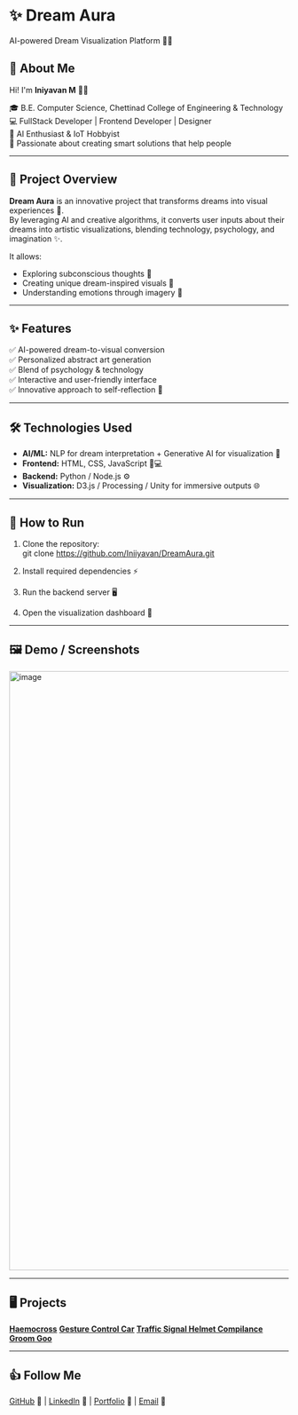 # ✨ Dream Aura
AI-powered Dream Visualization Platform 🌌💭

## 👋 About Me
Hi! I'm **Iniyavan M** 👨‍💻  

🎓 B.E. Computer Science, Chettinad College of Engineering & Technology  
💻 FullStack Developer | Frontend Developer | Designer  
🤖 AI Enthusiast & IoT Hobbyist  
🚀 Passionate about creating smart solutions that help people  

---

## 📝 Project Overview
**Dream Aura** is an innovative project that transforms dreams into visual experiences 🌌.  
By leveraging AI and creative algorithms, it converts user inputs about their dreams into artistic visualizations, blending technology, psychology, and imagination ✨.  

It allows:  
- Exploring subconscious thoughts 🧠  
- Creating unique dream-inspired visuals 🎨  
- Understanding emotions through imagery 💭  

---

## ✨ Features
✅ AI-powered dream-to-visual conversion  
✅ Personalized abstract art generation  
✅ Blend of psychology & technology  
✅ Interactive and user-friendly interface  
✅ Innovative approach to self-reflection 🌙  

---

## 🛠️ Technologies Used
- **AI/ML:** NLP for dream interpretation + Generative AI for visualization 🤖  
- **Frontend:** HTML, CSS, JavaScript 🎨💻  
- **Backend:** Python / Node.js ⚙️  
- **Visualization:** D3.js / Processing / Unity for immersive outputs 🌐  

---

## 🚀 How to Run
1. Clone the repository:  
     git clone https://github.com/Iniiyavan/DreamAura.git
   
2. Install required dependencies ⚡

3. Run the backend server 🖥️

4. Open the visualization dashboard 🌌

---

## 🖼️ Demo / Screenshots
<img width="1920" height="1080" alt="image" src="https://github.com/user-attachments/assets/11c93edb-e9ff-4470-af02-219b02b2d53e" />

---

##  🖥️ Projects
[**Haemocross**](https://github.com/Iniiyavan/HaemoCross/blob/main/README.md)
[**Gesture Control Car**](https://github.com/Iniiyavan/Gesture-Control/blob/main/README.md)
[**Traffic Signal Helmet Compilance**](https://github.com/Iniiyavan/Traffic-Signal-Helmet-Compilance/blob/main/README.md)
[**Groom Goo**]()

---

## 👍 Follow Me
[GitHub](https://github.com/Iniiyavan) 🐙 | [LinkedIn](https://www.linkedin.com/in/iniyavan-m-501b782b3) 🔗 | [Portfolio](#) 💼 | [Email](mailto:iniyavanoff@gmail.com) 📧 
   
